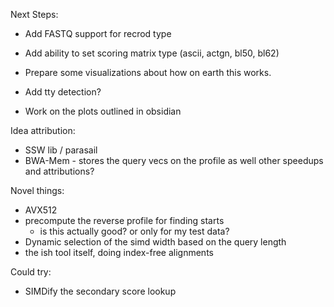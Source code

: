 
Next Steps:
- Add FASTQ support for recrod type
- Add ability to set scoring matrix type (ascii, actgn, bl50, bl62)
- Prepare some visualizations about how on earth this works.
- Add tty detection?


- Work on the plots outlined in obsidian

Idea attribution:
- SSW lib / parasail
- BWA-Mem - stores the query vecs on the profile as well
other speedups and attributions?

Novel things:
- AVX512
- precompute the reverse profile for finding starts
    - is this actually good? or only for my test data?
- Dynamic selection of the simd width based on the query length
- the ish tool itself, doing index-free alignments

Could try:
- SIMDify the secondary score lookup